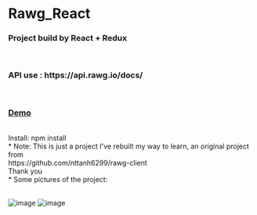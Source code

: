 # Rawg_React
<h3>Project build by React + Redux</h3></br>
<h3>API use : https://api.rawg.io/docs/</h3></br>
<h3><a href="https://lvnhan2297.github.io/RawgAPI_React/#/">Demo</a></br></h3></br>
Install: npm install </br>
* Note: 
This is just a project I've rebuilt my way to learn, an original project from </br>
https://github.com/nttanh6299/rawg-client </br>
Thank you</br>
* Some pictures of the project:
</br></br>

![image](https://user-images.githubusercontent.com/76992452/106693802-ca515a00-6609-11eb-9e85-43800b0d5702.png)
![image](https://user-images.githubusercontent.com/76992452/106693861-e94fec00-6609-11eb-9307-78be0da93eb3.png)
